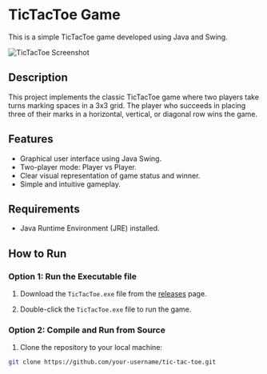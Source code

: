 # TicTacToe Game

This is a simple TicTacToe game developed using Java and Swing.

![TicTacToe Screenshot](screenshot.png)

## Description

This project implements the classic TicTacToe game where two players take turns marking spaces in a 3x3 grid. The player who succeeds in placing three of their marks in a horizontal, vertical, or diagonal row wins the game.

## Features

- Graphical user interface using Java Swing.
- Two-player mode: Player vs Player.
- Clear visual representation of game status and winner.
- Simple and intuitive gameplay.

## Requirements

- Java Runtime Environment (JRE) installed.

## How to Run

### Option 1: Run the Executable file

1. Download the `TicTacToe.exe` file from the [releases]([https://github.com/your-username/tic-tac-toe/releases](https://github.com/madhannmady/TicTacToe_Java/blob/main/Stopwatch.exe)) page.

2. Double-click the `TicTacToe.exe` file to run the game.

### Option 2: Compile and Run from Source

1. Clone the repository to your local machine:

```bash
git clone https://github.com/your-username/tic-tac-toe.git
